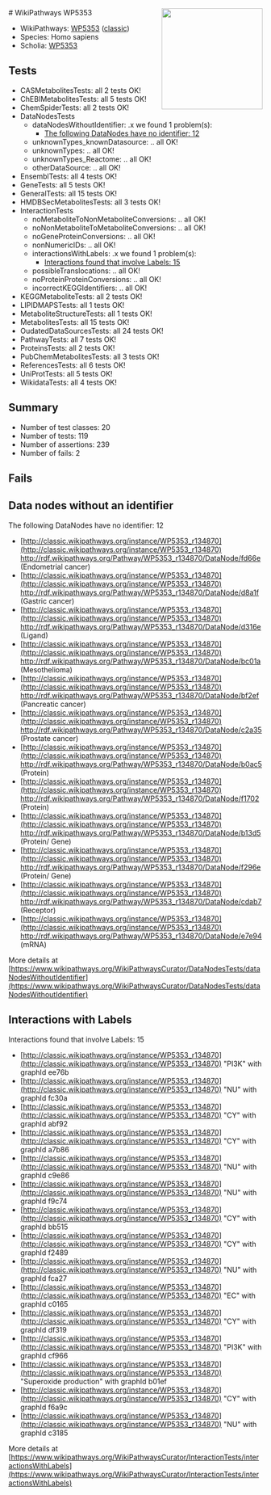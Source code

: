 <img style="float: right; width: 200px" src="https://upload.wikimedia.org/wikipedia/commons/thumb/8/83/Wplogo_with_text_500.png/640px-Wplogo_with_text_500.png" />
# WikiPathways WP5353

* WikiPathways: [WP5353](https://wikipathways.org/pathways/WP5353) ([classic](https://classic.wikipathways.org/instance/WP5353))
* Species: Homo sapiens
* Scholia: [WP5353](https://scholia.toolforge.org/wikipathways/WP5353)
## Tests
* CASMetabolitesTests: all 2 tests OK!
* ChEBIMetabolitesTests: all 5 tests OK!
* ChemSpiderTests: all 2 tests OK!
* DataNodesTests
    * dataNodesWithoutIdentifier: .x we found 1 problem(s):
        * [The following DataNodes have no identifier: 12](#8792c492)
    * unknownTypes_knownDatasource: .. all OK!
    * unknownTypes: .. all OK!
    * unknownTypes_Reactome: .. all OK!
    * otherDataSource: .. all OK!
* EnsemblTests: all 4 tests OK!
* GeneTests: all 5 tests OK!
* GeneralTests: all 15 tests OK!
* HMDBSecMetabolitesTests: all 3 tests OK!
* InteractionTests
    * noMetaboliteToNonMetaboliteConversions: .. all OK!
    * noNonMetaboliteToMetaboliteConversions: .. all OK!
    * noGeneProteinConversions: .. all OK!
    * nonNumericIDs: .. all OK!
    * interactionsWithLabels: .x we found 1 problem(s):
        * [Interactions found that involve Labels: 15](#fe97a8bd)
    * possibleTranslocations: .. all OK!
    * noProteinProteinConversions: .. all OK!
    * incorrectKEGGIdentifiers: .. all OK!
* KEGGMetaboliteTests: all 2 tests OK!
* LIPIDMAPSTests: all 1 tests OK!
* MetaboliteStructureTests: all 1 tests OK!
* MetabolitesTests: all 15 tests OK!
* OudatedDataSourcesTests: all 24 tests OK!
* PathwayTests: all 7 tests OK!
* ProteinsTests: all 2 tests OK!
* PubChemMetabolitesTests: all 3 tests OK!
* ReferencesTests: all 6 tests OK!
* UniProtTests: all 5 tests OK!
* WikidataTests: all 4 tests OK!


## Summary

* Number of test classes: 20
* Number of tests: 119
* Number of assertions: 239
* Number of fails: 2

## Fails

<a name="8792c492" />

## Data nodes without an identifier

The following DataNodes have no identifier: 12

* [http://classic.wikipathways.org/instance/WP5353_r134870](http://classic.wikipathways.org/instance/WP5353_r134870) http://rdf.wikipathways.org/Pathway/WP5353_r134870/DataNode/fd66e (Endometrial cancer)
* [http://classic.wikipathways.org/instance/WP5353_r134870](http://classic.wikipathways.org/instance/WP5353_r134870) http://rdf.wikipathways.org/Pathway/WP5353_r134870/DataNode/d8a1f (Gastric cancer)
* [http://classic.wikipathways.org/instance/WP5353_r134870](http://classic.wikipathways.org/instance/WP5353_r134870) http://rdf.wikipathways.org/Pathway/WP5353_r134870/DataNode/d316e (Ligand)
* [http://classic.wikipathways.org/instance/WP5353_r134870](http://classic.wikipathways.org/instance/WP5353_r134870) http://rdf.wikipathways.org/Pathway/WP5353_r134870/DataNode/bc01a (Mesothelioma)
* [http://classic.wikipathways.org/instance/WP5353_r134870](http://classic.wikipathways.org/instance/WP5353_r134870) http://rdf.wikipathways.org/Pathway/WP5353_r134870/DataNode/bf2ef (Pancreatic cancer)
* [http://classic.wikipathways.org/instance/WP5353_r134870](http://classic.wikipathways.org/instance/WP5353_r134870) http://rdf.wikipathways.org/Pathway/WP5353_r134870/DataNode/c2a35 (Prostate cancer)
* [http://classic.wikipathways.org/instance/WP5353_r134870](http://classic.wikipathways.org/instance/WP5353_r134870) http://rdf.wikipathways.org/Pathway/WP5353_r134870/DataNode/b0ac5 (Protein)
* [http://classic.wikipathways.org/instance/WP5353_r134870](http://classic.wikipathways.org/instance/WP5353_r134870) http://rdf.wikipathways.org/Pathway/WP5353_r134870/DataNode/f1702 (Protein)
* [http://classic.wikipathways.org/instance/WP5353_r134870](http://classic.wikipathways.org/instance/WP5353_r134870) http://rdf.wikipathways.org/Pathway/WP5353_r134870/DataNode/b13d5 (Protein/ Gene)
* [http://classic.wikipathways.org/instance/WP5353_r134870](http://classic.wikipathways.org/instance/WP5353_r134870) http://rdf.wikipathways.org/Pathway/WP5353_r134870/DataNode/f296e (Protein/ Gene)
* [http://classic.wikipathways.org/instance/WP5353_r134870](http://classic.wikipathways.org/instance/WP5353_r134870) http://rdf.wikipathways.org/Pathway/WP5353_r134870/DataNode/cdab7 (Receptor)
* [http://classic.wikipathways.org/instance/WP5353_r134870](http://classic.wikipathways.org/instance/WP5353_r134870) http://rdf.wikipathways.org/Pathway/WP5353_r134870/DataNode/e7e94 (mRNA)


More details at [https://www.wikipathways.org/WikiPathwaysCurator/DataNodesTests/dataNodesWithoutIdentifier](https://www.wikipathways.org/WikiPathwaysCurator/DataNodesTests/dataNodesWithoutIdentifier)

<a name="fe97a8bd" />

## Interactions with Labels

Interactions found that involve Labels: 15

* [http://classic.wikipathways.org/instance/WP5353_r134870](http://classic.wikipathways.org/instance/WP5353_r134870) "PI3K" with graphId ee76b
* [http://classic.wikipathways.org/instance/WP5353_r134870](http://classic.wikipathways.org/instance/WP5353_r134870) "NU" with graphId fc30a
* [http://classic.wikipathways.org/instance/WP5353_r134870](http://classic.wikipathways.org/instance/WP5353_r134870) "CY" with graphId abf92
* [http://classic.wikipathways.org/instance/WP5353_r134870](http://classic.wikipathways.org/instance/WP5353_r134870) "CY" with graphId a7b86
* [http://classic.wikipathways.org/instance/WP5353_r134870](http://classic.wikipathways.org/instance/WP5353_r134870) "NU" with graphId c9e86
* [http://classic.wikipathways.org/instance/WP5353_r134870](http://classic.wikipathways.org/instance/WP5353_r134870) "NU" with graphId f9c74
* [http://classic.wikipathways.org/instance/WP5353_r134870](http://classic.wikipathways.org/instance/WP5353_r134870) "CY" with graphId bb515
* [http://classic.wikipathways.org/instance/WP5353_r134870](http://classic.wikipathways.org/instance/WP5353_r134870) "CY" with graphId f2489
* [http://classic.wikipathways.org/instance/WP5353_r134870](http://classic.wikipathways.org/instance/WP5353_r134870) "NU" with graphId fca27
* [http://classic.wikipathways.org/instance/WP5353_r134870](http://classic.wikipathways.org/instance/WP5353_r134870) "EC" with graphId c0165
* [http://classic.wikipathways.org/instance/WP5353_r134870](http://classic.wikipathways.org/instance/WP5353_r134870) "CY" with graphId df319
* [http://classic.wikipathways.org/instance/WP5353_r134870](http://classic.wikipathways.org/instance/WP5353_r134870) "PI3K" with graphId cf966
* [http://classic.wikipathways.org/instance/WP5353_r134870](http://classic.wikipathways.org/instance/WP5353_r134870) "Superoxide
production" with graphId b01ef
* [http://classic.wikipathways.org/instance/WP5353_r134870](http://classic.wikipathways.org/instance/WP5353_r134870) "CY" with graphId f6a9c
* [http://classic.wikipathways.org/instance/WP5353_r134870](http://classic.wikipathways.org/instance/WP5353_r134870) "NU" with graphId c3185


More details at [https://www.wikipathways.org/WikiPathwaysCurator/InteractionTests/interactionsWithLabels](https://www.wikipathways.org/WikiPathwaysCurator/InteractionTests/interactionsWithLabels)

